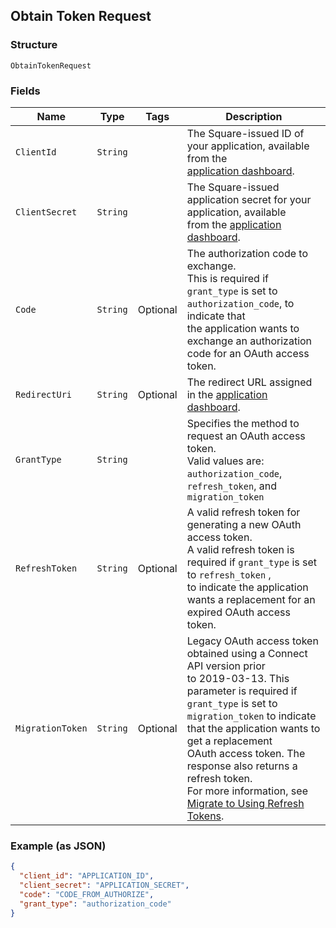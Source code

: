 ## Obtain Token Request

### Structure

`ObtainTokenRequest`

### Fields

| Name | Type | Tags | Description |
|  --- | --- | --- | --- |
| `ClientId` | `String` |  | The Square-issued ID of your application, available from the<br>[application dashboard](https://connect.squareup.com/apps). |
| `ClientSecret` | `String` |  | The Square-issued application secret for your application, available<br>from the [application dashboard](https://connect.squareup.com/apps). |
| `Code` | `String` | Optional | The authorization code to exchange.<br>This is required if `grant_type` is set to `authorization_code`, to indicate that<br>the application wants to exchange an authorization code for an OAuth access token. |
| `RedirectUri` | `String` | Optional | The redirect URL assigned in the [application dashboard](https://connect.squareup.com/apps). |
| `GrantType` | `String` |  | Specifies the method to request an OAuth access token.<br>Valid values are: `authorization_code`, `refresh_token`, and `migration_token` |
| `RefreshToken` | `String` | Optional | A valid refresh token for generating a new OAuth access token.<br>A valid refresh token is required if `grant_type` is set to `refresh_token` ,<br>to indicate the application wants a replacement for an expired OAuth access token. |
| `MigrationToken` | `String` | Optional | Legacy OAuth access token obtained using a Connect API version prior<br>to 2019-03-13. This parameter is required if `grant_type` is set to<br>`migration_token` to indicate that the application wants to get a replacement<br>OAuth access token. The response also returns a refresh token.<br>For more information, see [Migrate to Using Refresh Tokens](https://developer.squareup.com/docs/authz/oauth/migration). |

### Example (as JSON)

```json
{
  "client_id": "APPLICATION_ID",
  "client_secret": "APPLICATION_SECRET",
  "code": "CODE_FROM_AUTHORIZE",
  "grant_type": "authorization_code"
}
```

